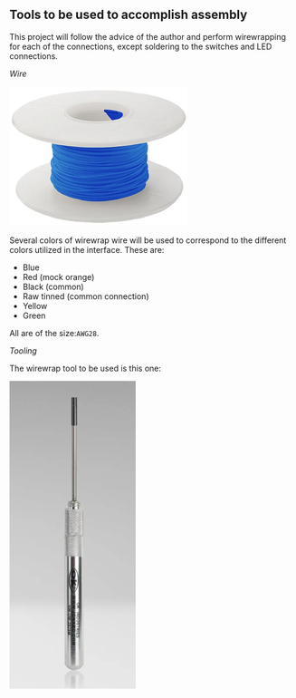 ## Tools to be used to accomplish assembly

This project will follow the advice of the author and perform wirewrapping for each of the connections, except soldering to the switches and LED connections.

_Wire_

![ww-awg28](/tools/images/jonard-ww-awg28.png)

Several colors of wirewrap wire will be used to correspond to the different colors utilized in the interface. These are:

* Blue
* Red (mock orange)
* Black (common)
* Raw tinned (common connection)
* Yellow
* Green

All are of the size:`AWG28`.

_Tooling_

The wirewrap tool to be used is this one:

![ww-tool](/tools/images/jonard-hw-uw-2829.png)
